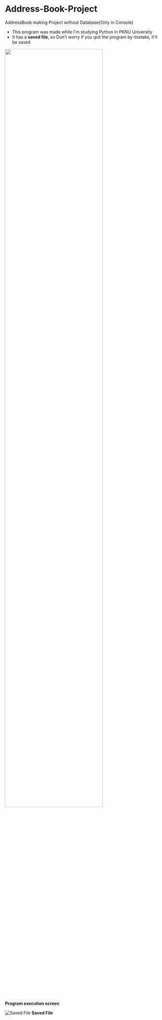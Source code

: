 # Address-Book-Project
AddressBook making Project without Database(Only in Console)
- This program was made while I'm studying Python in PKNU University
- It has a **saved file**, so Don't worry if you quit the program by mistake, it'll be saved

<img width = "80%" src = "https://user-images.githubusercontent.com/123913349/218243392-61a05f62-67b4-409e-8bed-f890adacd644.gif"/>

**Program execution screen**

![Saved File](https://user-images.githubusercontent.com/123913349/218245583-e37a6ccc-f338-4990-82a5-49a70549d628.png)
**Saved File**
